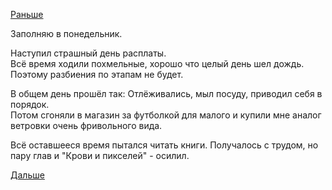 [Раньше](2019.08.10.md)

Заполняю в понедельник.

Наступил страшный день расплаты.  
Всё время ходили похмельные, хорошо что целый день шел дождь. Поэтому разбиения по этапам не будет.

В общем день прошёл так:
Отлёживались, мыл посуду, приводил себя в порядок.  
Потом сгоняли в магазин за футболкой для малого и купили мне аналог ветровки очень фривольного вида.

Всё оставшееся время пытался читать книги. Получалось с трудом, но пару глав и "Крови и пикселей" - осилил.

[Дальше](2019.08.12.md)